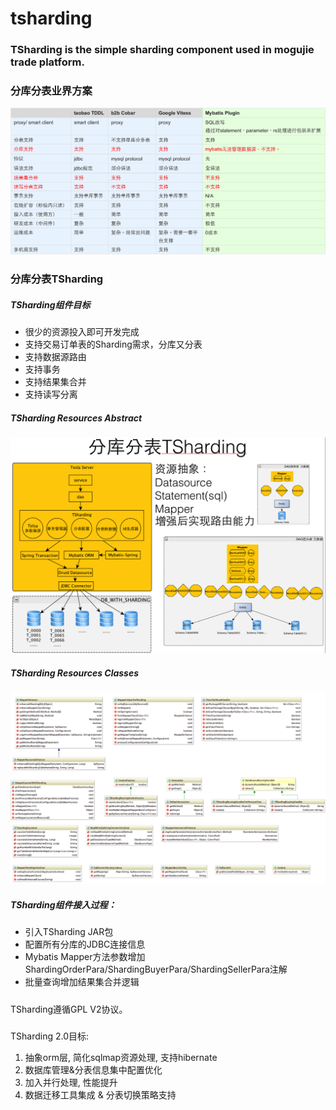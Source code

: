# tsharding
### TSharding is the simple sharding component used in mogujie trade platform.
### 分库分表业界方案
![alt text](https://github.com/baihui212/intro/raw/master/pics/tsharding-select.png)

### 分库分表TSharding
##### TSharding组件目标
* 很少的资源投入即可开发完成
* 支持交易订单表的Sharding需求，分库又分表
* 支持数据源路由
* 支持事务
* 支持结果集合并
* 支持读写分离

##### TSharding Resources Abstract
![alt text](https://github.com/baihui212/intro/raw/master/pics/tsharding-abstract.png)

##### TSharding Resources Classes
![alt text](https://github.com/baihui212/intro/raw/master/pics/tsharding-classes.png)

##### TSharding组件接入过程：
* 引入TSharding JAR包
* 配置所有分库的JDBC连接信息
* Mybatis Mapper方法参数增加ShardingOrderPara/ShardingBuyerPara/ShardingSellerPara注解
* 批量查询增加结果集合并逻辑

#####
TSharding遵循GPL V2协议。

#####
TSharding 2.0目标:
1. 抽象orm层, 简化sqlmap资源处理, 支持hibernate
2. 数据库管理&分表信息集中配置优化
3. 加入并行处理, 性能提升
4. 数据迁移工具集成 & 分表切换策略支持
